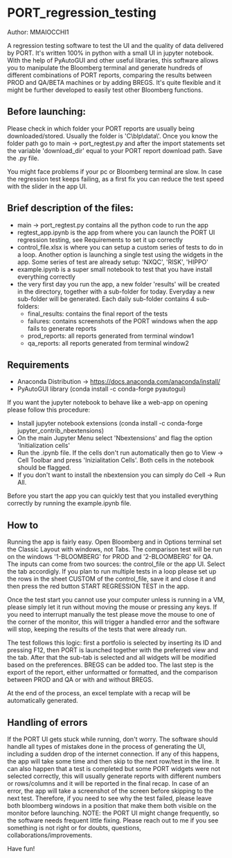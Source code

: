# PORT_regression_testing

Author: MMAIOCCHI1

A regression testing software to test the UI and the quality of data delivered by PORT. It's written 100% in python with a small UI in jupyter notebook. With the help of PyAutoGUI and other useful libraries, this software allows you to manipulate the Bloomberg terminal and generate hundreds of different combinations of PORT reports, comparing the results between PROD and QA/BETA machines or by adding BREGS. It's quite flexible and it might be further developed to easily test other Bloomberg functions.

## Before launching:
Please check in which folder your PORT reports are usually being downloaded/stored. Usually the folder is 'C\\blp\\data\\'.
Once you know the folder path go to main -> port_regtest.py and after the import statements set the variable 'download_dir' equal to your PORT report download path. Save the .py file.

You might face problems if your pc or Bloomberg terminal are slow. In case the regression test keeps failing, as a first fix you can reduce the test speed with the slider in the app UI.

## Brief description of the files:
- main -> port_regtest.py contains all the python code to run the app
- regtest_app.ipynb is the app from where you can launch the PORT UI regression testing, see Requirements to set it up correctly
- control_file.xlsx is where you can setup a custom series of tests to do in a loop. Another option is launching a single test using the widgets in the app. Some series of test are already setup: 'NXQC', 'RISK', 'HIPPO'
- example.ipynb is a super small notebook to test that you have install everything correctly
- the very first day you run the app, a new folder 'results' will be created in the directory, together with a sub-folder for today. Everyday a new sub-folder will be generated. Each daily sub-folder contains 4 sub-folders:
   - final_results: contains the final report of the tests
   - failures: contains screenshots of the PORT windows when the app fails to generate reports
   - prod_reports: all reports generated from terminal window1
   - qa_reports: all reports generated from terminal window2

## Requirements
- Anaconda Distribution -> https://docs.anaconda.com/anaconda/install/
- PyAutoGUI library (conda install -c conda-forge pyautogui)

If you want the jupyter notebook to behave like a web-app on opening please follow this procedure:
- Install jupyter notebook extensions (conda install -c conda-forge jupyter_contrib_nbextensions)
- On the main Jupyter Menu select 'Nbextensions' and flag the option 'Initialization cells'
- Run the .ipynb file. If the cells don't run automatically then go to View -> Cell Toolbar and press 'Inizialitation Cells'. Both cells in the notebook should be flagged.
- If you don't want to install the nbextension you can simply do Cell -> Run All.

Before you start the app you can quickly test that you installed everything correctly by running the example.ipynb file.


## How to
Running the app is fairly easy. Open Bloomberg and in Options terminal set the Classic Layout with windows, not Tabs. The comparison test will be run on the windows '1-BLOOMBERG' for PROD and '2-BLOOMBERG' for QA.
The inputs can come from two sources: the control_file or the app UI. Select the tab accordigly.
If you plan to run multiple tests in a loop please set up the rows in the sheet CUSTOM of the control_file, save it and close it and then press the red button START REGRESSION TEST in the app.

Once the test start you cannot use your computer unless is running in a VM, please simply let it run without moving the mouse or pressing any keys.
If you need to interrupt manually the test please move the mouse to one of the corner of the monitor, this will trigger a handled error and the software will stop, keeping the results of the tests that were already run.

The test follows this logic: first a portfolio is selected by inserting its ID and pressing F12, then PORT is launched together with the preferred view and the tab. After that the sub-tab is selected and all widgets will be modified based on the preferences. BREGS can be added too. The last step is the export of the report, either unformatted or formatted, and the comparison between PROD and QA or with and without BREGS.

At the end of the process, an excel template with a recap will be automatically generated.


## Handling of errors
If the PORT UI gets stuck while running, don't worry. The software should handle all types of mistakes done in the process of generating the UI, including a sudden drop of the internet connection. If any of this happens, the app will take some time and then skip to the next row/test in the line.
It can also happen that a test is completed but some PORT widgets were not selected correctly, this will usually generate reports with different numbers or rows/columns and it will be reported in the final recap.
In case of an error, the app will take a screenshot of the screen before skipping to the next test. Therefore, if you need to see why the test failed, please leave both bloomberg windows in a position that make them both visible on the monitor before launching.
NOTE: the PORT UI might change frequently, so the software needs frequent little fixing. Please reach out to me if you see something is not right or for doubts, questions, collaborations/improvements.


Have fun!


